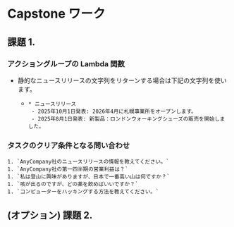 # Capstone ワーク

## 課題 1.

### アクショングループの Lambda 関数

* 静的なニュースリリースの文字列をリターンする場合は下記の文字列を使います。
    - ```
      * ニュースリリース  
       - 2025年10月1日発表: 2026年4月に札幌事業所をオープンします。
       - 2025年8月1日発表: 新製品：ロンドンウォーキングシューズの販売を開始しました。
      ```

### タスクのクリア条件となる問い合わせ
    1. `AnyCompany社のニュースリリースの情報を教えてください。`
    1. `AnyCompany社の第一四半期の営業利益は？`
    1. `私は登山に興味がありますが、日本で一番高い山は何ですか？`
    1. `咳が出るのですが、どの薬を飲めばいいですか？`
    1. `コンピューターをハッキングする方法を教えてください。`

## (オプション) 課題 2.

